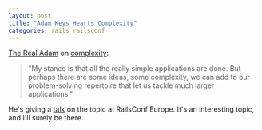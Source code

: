 ```yaml
---
layout: post
title: "Adam Keys Hearts Complexity"
categories: rails railsconf
---
```

[The Real Adam](http://therealadam.com/) on [complexity](http://therealadam.com/archive/2008/08/29/railsconf-europe-here-i-come/):

> "My stance is that all the really simple applications are done. But perhaps there are some ideas, some complexity, we can add to our problem-solving repertoire that let us tackle much larger applications."

He's giving a [talk](http://en.oreilly.com/railseurope2008/public/schedule/detail/3542) on the topic at RailsConf Europe. It's an interesting topic, and I'll surely be there.